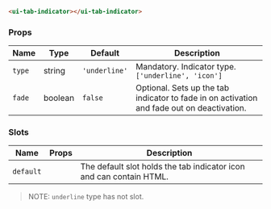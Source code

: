 ```html
<ui-tab-indicator></ui-tab-indicator>
```

### Props

| Name   | Type    | Default       | Description                                                                                |
| ------ | ------- | ------------- | ------------------------------------------------------------------------------------------ |
| `type` | string  | `'underline'` | Mandatory. Indicator type. `['underline', 'icon']`                                         |
| `fade` | boolean | `false`       | Optional. Sets up the tab indicator to fade in on activation and fade out on deactivation. |

### Slots

| Name      | Props | Description                                                         |
| --------- | ----- | ------------------------------------------------------------------- |
| `default` |       | The default slot holds the tab indicator icon and can contain HTML. |

> NOTE: `underline` type has not slot.
